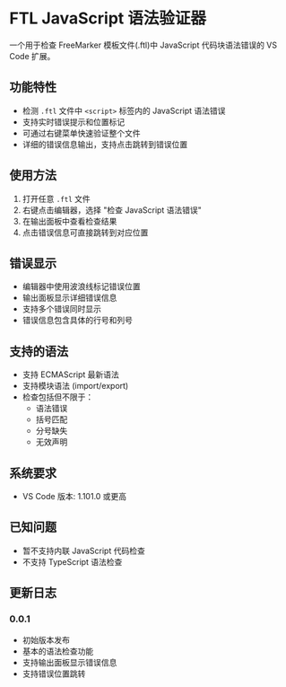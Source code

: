 # FTL JavaScript 语法验证器

一个用于检查 FreeMarker 模板文件(.ftl)中 JavaScript 代码块语法错误的 VS Code 扩展。

## 功能特性

- 检测 `.ftl` 文件中 `<script>` 标签内的 JavaScript 语法错误
- 支持实时错误提示和位置标记
- 可通过右键菜单快速验证整个文件
- 详细的错误信息输出，支持点击跳转到错误位置

## 使用方法

1. 打开任意 `.ftl` 文件
2. 右键点击编辑器，选择 "检查 JavaScript 语法错误"
3. 在输出面板中查看检查结果
4. 点击错误信息可直接跳转到对应位置

## 错误显示

- 编辑器中使用波浪线标记错误位置
- 输出面板显示详细错误信息
- 支持多个错误同时显示
- 错误信息包含具体的行号和列号

## 支持的语法

- 支持 ECMAScript 最新语法
- 支持模块语法 (import/export)
- 检查包括但不限于：
  - 语法错误
  - 括号匹配
  - 分号缺失
  - 无效声明

## 系统要求

- VS Code 版本: 1.101.0 或更高

## 已知问题

- 暂不支持内联 JavaScript 代码检查
- 不支持 TypeScript 语法检查

## 更新日志

### 0.0.1

- 初始版本发布
- 基本的语法检查功能
- 支持输出面板显示错误信息
- 支持错误位置跳转
